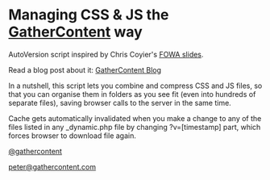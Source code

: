Managing CSS & JS the [GatherContent](https://gathercontent.com) way
===========================================

AutoVersion script inspired by Chris Coyier's [FOWA slides](http://css-tricks.com/writing-better-html-css-slides-from-fowa-london/).

Read a blog post about it: [GatherContent Blog](http://blog.gathercontent.com)

In a nutshell, this script lets you combine and compress CSS and JS files, so that you can organise them in folders as you see fit (even into hundreds of separate files), saving browser calls to the server in the same time.

Cache gets automatically invalidated when you make a change to any of the files listed in any _dynamic.php file by changing ?v=[timestamp] part, which forces browser to download file again.

[@gathercontent](http://twitter.com/gathercontent)

[peter@gathercontent.com](mailto:peter@gathercontent.com)